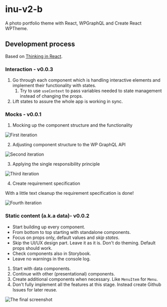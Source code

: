 # inu-v2-b

A photo portfolio theme with React, WPGraphQL and Create React WPTheme.

## Development process

Based on [Thinking in React](https://reactjs.org/docs/thinking-in-react.html).

### Interaction - v0.0.3

1. Go through each component which is handling interactive elements and implement their functionality with states.
   1. Try to use `useContext` to pass variables needed to state management instead of changing the props.
2. Lift states to assure the whole app is working in sync.

### Mocks - v0.0.1

1. Mocking up the component structure and the functionality

![First iteration](./react-src/docs/mocks-1.png)

2. Adjusting component structure to the WP GraphQL API

![Second iteration](./react-src/docs/mocks-2.png)

3. Applying the single responsibility principle

![Third iteration](./react-src/docs/mocks-3.png)

4. Create requirement specification

With a little text cleanup the requirement specification is done!

![Fourth iteration](./react-src/docs/mocks-4.png)

### Static content (a.k.a data)- v0.0.2

- Start building up every component.
- From bottom to top starting with standalone components.
- Focus on props only, default values and _skip states_.
- Skip the UI/UX design part. Leave it as it is. Don't do theming. Default props should work.
- Check components also in Storybook.
- Leave no warnings in the console log.

1. Start with data components.
2. Continue with other (presentational) components.
3. Create additional components when necessary. Like `MenuItem` for `Menu`.
4. Don't fully implement all the features at this stage. Instead create Github Issues for later reuse.

![The final screenshot](./react-src/docs/data-1.png)
